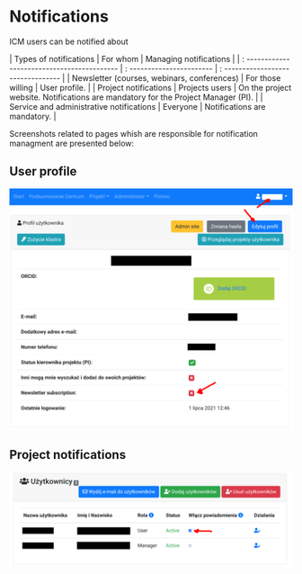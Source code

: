 # Notifications

ICM users can be notified about

| Types of notifications                       | For whom                  | Managing notifications             |
| : ------------------------------------------ | : ----------------------- | : -------------------------------- |
| Newsletter (courses, webinars, conferences)  | For those willing         | User profile.                      |
| Project notifications                        | Projects users            | On the project website. Notifications are mandatory for the Project Manager (PI). |
| Service and administrative notifications     | Everyone | Notifications are mandatory.                        |

Screenshots related to pages whish are responsible for notification managment are presented below:

## User profile

![newsletter](screen_shots/newsletter.png)

## Project notifications

![powiadomienia_z_projektu](screen_shots/powiadomienia_z_projektu.png)
